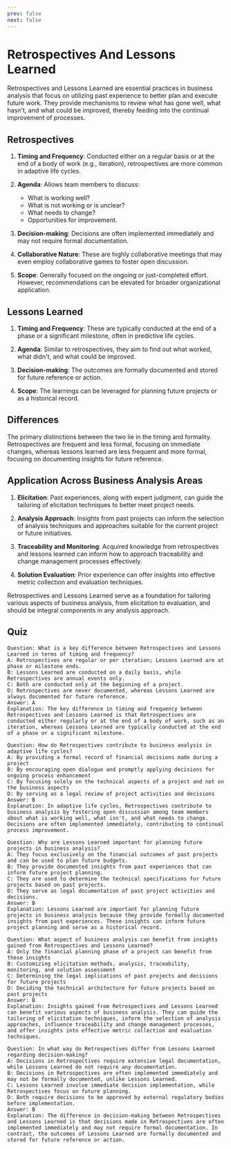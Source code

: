```yaml
---
prev: false
next: false
---
```


# Retrospectives And Lessons Learned

Retrospectives and Lessons Learned are essential practices in business analysis that focus on utilizing past experience to better plan and execute future work. They provide mechanisms to review what has gone well, what hasn't, and what could be improved, thereby feeding into the continual improvement of processes.

## Retrospectives

1. **Timing and Frequency**: Conducted either on a regular basis or at the end of a body of work (e.g., iteration), retrospectives are more common in adaptive life cycles.

2. **Agenda**: Allows team members to discuss:

   - What is working well?
   - What is not working or is unclear?
   - What needs to change?
   - Opportunities for improvement.

3. **Decision-making**: Decisions are often implemented immediately and may not require formal documentation.

4. **Collaborative Nature**: These are highly collaborative meetings that may even employ collaborative games to foster open discussion.

5. **Scope**: Generally focused on the ongoing or just-completed effort. However, recommendations can be elevated for broader organizational application.

## Lessons Learned

1. **Timing and Frequency**: These are typically conducted at the end of a phase or a significant milestone, often in predictive life cycles.

2. **Agenda**: Similar to retrospectives, they aim to find out what worked, what didn't, and what could be improved.

3. **Decision-making**: The outcomes are formally documented and stored for future reference or action.

4. **Scope**: The learnings can be leveraged for planning future projects or as a historical record.

## Differences

The primary distinctions between the two lie in the timing and formality. Retrospectives are frequent and less formal, focusing on immediate changes, whereas lessons learned are less frequent and more formal, focusing on documenting insights for future reference.

## Application Across Business Analysis Areas

1. **Elicitation**: Past experiences, along with expert judgment, can guide the tailoring of elicitation techniques to better meet project needs.

2. **Analysis Approach**: Insights from past projects can inform the selection of analysis techniques and approaches suitable for the current project or future initiatives.

3. **Traceability and Monitoring**: Acquired knowledge from retrospectives and lessons learned can inform how to approach traceability and change management processes effectively.

4. **Solution Evaluation**: Prior experience can offer insights into effective metric collection and evaluation techniques.

Retrospectives and Lessons Learned serve as a foundation for tailoring various aspects of business analysis, from elicitation to evaluation, and should be integral components in any analysis approach.

## Quiz

```quiz
Question: What is a key difference between Retrospectives and Lessons Learned in terms of timing and frequency?
A: Retrospectives are regular or per iteration; Lessons Learned are at phase or milestone ends.
B: Lessons Learned are conducted on a daily basis, while Retrospectives are annual events only.
C: Both are conducted only at the beginning of a project.
D: Retrospectives are never documented, whereas Lessons Learned are always documented for future reference.
Answer: A
Explanation: The key difference in timing and frequency between Retrospectives and Lessons Learned is that Retrospectives are conducted either regularly or at the end of a body of work, such as an iteration, whereas Lessons Learned are typically conducted at the end of a phase or a significant milestone.

Question: How do Retrospectives contribute to business analysis in adaptive life cycles?
A: By providing a formal record of financial decisions made during a project
B: By encouraging open dialogue and promptly applying decisions for ongoing process enhancement
C: By focusing solely on the technical aspects of a project and not on the business aspects
D: By serving as a legal review of project activities and decisions
Answer: B
Explanation: In adaptive life cycles, Retrospectives contribute to business analysis by fostering open discussion among team members about what is working well, what isn't, and what needs to change. Decisions are often implemented immediately, contributing to continual process improvement.

Question: Why are Lessons Learned important for planning future projects in business analysis?
A: They focus exclusively on the financial outcomes of past projects and can be used to plan future budgets.
B: They provide documented insights from past experiences that can inform future project planning.
C: They are used to determine the technical specifications for future projects based on past projects.
D: They serve as legal documentation of past project activities and decisions.
Answer: B
Explanation: Lessons Learned are important for planning future projects in business analysis because they provide formally documented insights from past experiences. These insights can inform future project planning and serve as a historical record.

Question: What aspect of business analysis can benefit from insights gained from Retrospectives and Lessons Learned?
A: Only the financial planning phase of a project can benefit from these insights
B: Customizing elicitation methods, analysis, traceability, monitoring, and solution assessment
C: Determining the legal implications of past projects and decisions for future projects
D: Deciding the technical architecture for future projects based on past projects
Answer: B
Explanation: Insights gained from Retrospectives and Lessons Learned can benefit various aspects of business analysis. They can guide the tailoring of elicitation techniques, inform the selection of analysis approaches, influence traceability and change management processes, and offer insights into effective metric collection and evaluation techniques.

Question: In what way do Retrospectives differ from Lessons Learned regarding decision-making?
A: Decisions in Retrospectives require extensive legal documentation, while Lessons Learned do not require any documentation.
B: Decisions in Retrospectives are often implemented immediately and may not be formally documented, unlike Lessons Learned.
C: Lessons Learned involve immediate decision implementation, while Retrospectives focus on future planning.
D: Both require decisions to be approved by external regulatory bodies before implementation.
Answer: B
Explanation: The difference in decision-making between Retrospectives and Lessons Learned is that decisions made in Retrospectives are often implemented immediately and may not require formal documentation. In contrast, the outcomes of Lessons Learned are formally documented and stored for future reference or action.

```
